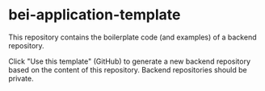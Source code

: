 # bei-application-template

This repository contains the boilerplate code (and examples) of a backend repository.

Click "Use this template" (GitHub) to generate a new backend repository based on the content of this repository. Backend repositories should be private.
